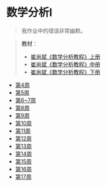 # 数学分析I

> 我作业中的错误非常幽默。

> **教材**：
> - [崔尚斌《数学分析教程》上册](/Book/崔尚斌.++数学分析教程.1.pdf.pdf)
> - [崔尚斌《数学分析教程》中册](/Book/崔尚斌.++数学分析教程.2.pdf(1).pdf)
> - [崔尚斌《数学分析教程》下册](/Book/数学分析教程（崔尚斌）下册.pdf)

- [第4周](数分hw_week4.pdf)
- [第5周](数分hw_week5.pdf)
- [第6~7周](数分hw_week6~7.pdf)
- [第8周](数分hw_week8.pdf)
- [第9周](数分hw_week9.pdf)
- [第10周](数分hw_week10.pdf)
- [第11周](数分hw_week11.pdf)
- [第12周](数分hw_week12.pdf)
- [第13周](数分hw_week13.pdf)
- [第14周](数分hw_week14.pdf)
- [第15周](数分hw_week15.pdf)
- [第16周](数分hw_week16.pdf)
- [第17周](数分hw_week17.pdf)


